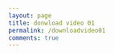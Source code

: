 ```yaml
---
layout: page
title: donwload video 01
permalink: /downloadvideo01
comments: true
---
```



<div class="jontor" loading="lazy">
<script src="https://rawgit.com/rezamuhamad/rakinfo/master/sitemap.js"></script>
<script src="https://xselebgram.xyz/feeds/posts/default/?start-index=2530&max-results=10&amp;alt=json-in-script&amp;callback=rak_info_Load"></script>
</div>



  

  
  
